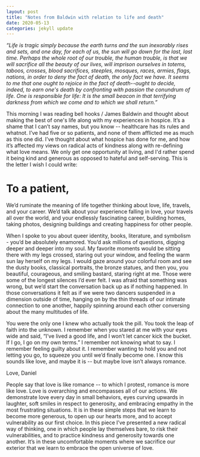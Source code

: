 ```yaml
---
layout: post
title: "Notes from Baldwin with relation to life and death"
date: 2020-05-13
categories: jekyll update
---
```


_“Life is tragic simply because the earth turns and the sun inexorably rises and sets, and one day, for each of us, the sun will go down for the last, last time. Perhaps the whole root of our trouble, the human trouble, is that we will sacrifice all the beauty of our lives, will imprison ourselves in totems, taboos, crosses, blood sacrifices, steeples, mosques, races, armies, flags, nations, in order to deny the fact of death, the only fact we have. It seems to me that one ought to rejoice in the fact of death--ought to decide, indeed, to earn one's death by confronting with passion the conundrum of life. One is responsible for life: It is the small beacon in that terrifying darkness from which we come and to which we shall return.”_


This morning I was reading bell hooks / James Baldwin and thought about making the best of one's life along with my experiences in hospice. It’s a shame that I can’t say names, but you know -- healthcare has its rules and whatnot. I’ve had five or so patients, and none of them afflicted me as much as this one did. I’ve thought about what hospice has done for me, and how it’s affected my views on radical acts of kindness along with re-defining what love means. We only get one opportunity at living, and I'd rather spend it being kind and generous as opposed to hateful and self-serving. This is the letter I wish I could write:


# To a patient,

We’d ruminate the meaning of life together thinking about love, life, travels, and your career. We’d talk about your experience falling in love, your travels all over the world, and your endlessly fascinating career, building homes, taking photos, designing buildings and creating happiness for other people.

When I spoke to you about queer identity, books, literature, and symbolism - you’d be absolutely enamored. You’d ask millions of questions, digging deeper and deeper into my soul. My favorite moments would be sitting there with my legs crossed, staring out your window, and feeling the warm sun lay herself on my legs. I would gaze around your colorful room and see the dusty books, classical portraits, the bronze statues, and then you, you beautiful, courageous, and smiling bastard, staring right at me. Those were some of the longest silences I’d ever felt. I was afraid that something was wrong, but we’d start the conversation back up as if nothing happened. In those conversations it felt as if we were two dancers suspended in a dimension outside of time, hanging on by the thin threads of our intimate connection to one another, happily spinning around each other conversing about the many multitudes of life.

You were the only one I knew who actually took the pill. You took the leap of faith into the unknown. I remember when you stared at me with your eyes wide and said, “I’ve lived a good life, and I won’t let cancer kick the bucket. If I go, I go on my own terms.” I remember not knowing what to say. I remember feeling guilty about it. I remember wanting to hold you and not letting you go, to squeeze you until we’d finally become one. I know this sounds like love, and maybe it is -- but maybe love isn’t always romance.

Love,
Daniel

People say that love is like romance -- to which I protest, romance is more like love. Love is overarching and encompasses all of our actions. We demonstrate love every day in small behaviors, eyes curving upwards in laughter, soft smiles in respect to generosity, and embracing empathy in the most frustrating situations. It is in these simple steps that we learn to become more generous, to open up our hearts more, and to accept vulnerability as our first choice. In this piece I’ve presented a new radical way of thinking, one in which people lay themselves bare, to risk their vulnerabilities, and to practice kindness and generosity towards one another. It’s in these uncomfortable moments where we sacrifice our exterior that we learn to embrace the open universe of love.
